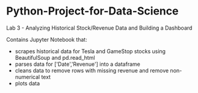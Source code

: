# Python-Project-for-Data-Science
Lab 3 - Analyzing Historical Stock/Revenue Data and Building a Dashboard

Contains Jupyter Notebook that:
  - scrapes historical data for Tesla and GameStop stocks using BeautifulSoup and pd.read_html
  - parses data for ['Date','Revenue'] into a dataframe
  - cleans data to remove rows with missing revenue and remove non-numerical text
  - plots data
